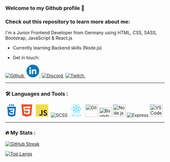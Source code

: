 ### Welcome to my Github profile  🍋
### Check out this repository to learn more about me:


I'm a Junior Frontend Developer from Germany using HTML, CSS, SASS, Bootstrap, JavaScript & React.js

- Currently learning Backend skills (Node.js)

- Get in touch:
<div>
<a href="https://github.com/asdfjennifer"><img src="https://github.com/gauravghongde/social-icons/blob/master/PNG/Color/Github.png?raw=true"  title="Github" alt="Github" width="40" height="40"/>&nbsp;</a>
<a href="https://www.linkedin.com/in/jennifergenger/"><img src="https://github.com/shahbajjamil/Social-Meadia-Icons/raw/master/Icons-logos/linkedin-circle.png"  title="Linkedin" alt="Linkedin" width="40" height="40"/>&nbsp;</a>
<a href="https://discordapp.com/users/955413730139713536"><img src="https://cdn3.iconfinder.com/data/icons/popular-services-brands-vol-2/512/discord-512.png"  title="Discord" alt="Discord" width="40" height="40"/>&nbsp;</a>
<a href="https://www.twitch.tv/asdfjennifer"><img src="https://github.com/gauravghongde/social-icons/blob/master/PNG/Color/Twitch.png?raw=true"  title="Twitch" alt="Twitch" width="40" height="40"/>&nbsp;</a>
</div>


---

### :hammer_and_wrench: Languages and Tools :

<div>
  <img src="https://github.com/devicons/devicon/blob/master/icons/css3/css3-plain-wordmark.svg"  title="CSS3" alt="CSS" width="40" height="40"/>&nbsp;
  <img src="https://github.com/devicons/devicon/blob/master/icons/html5/html5-original.svg" title="HTML5" alt="HTML" width="40" height="40"/>&nbsp;
  <img src="https://github.com/devicons/devicon/blob/master/icons/javascript/javascript-original.svg" title="JavaScript" alt="JavaScript" width="40" height="40"/>&nbsp;
  <img src="https://cdn4.iconfinder.com/data/icons/logos-and-brands/512/288_Sass_logo-512.png" title="JavaScript" alt="SCSS" width="40" height="40"/>&nbsp;
    <img src="https://github.com/devicons/devicon/blob/master/icons/react/react-original-wordmark.svg" title="React" alt="React" width="40" height="40"/>&nbsp;
  <img src="https://cdn3.iconfinder.com/data/icons/social-media-2169/24/social_media_social_media_logo_git-512.png" title="Git" **alt="Git" width="40" height="40"/>
  <img src="https://upload.wikimedia.org/wikipedia/commons/thumb/b/b2/Bootstrap_logo.svg/300px-Bootstrap_logo.svg.png" title="Bootstrap" **alt="Git" width="40" height="30"/>
  <img src="https://img.icons8.com/color/344/nodejs.png" title="Node.js" **alt="Node" width="40" height="40"/>
    <img src="https://upload.wikimedia.org/wikipedia/commons/6/64/Expressjs.png" title="Express" alt="Express" width="80" height="30"/>
  <img src="https://img.icons8.com/fluency/344/visual-studio.png" title="VSCode" **alt="Git" width="40" height="40"/>
</div>

---

### :fire: My Stats :


[![GitHub Streak](http://github-readme-streak-stats.herokuapp.com?user=asdfjennifer&theme=dark&background=000000)](https://git.io/streak-stats)

[![Top Langs](https://github-readme-stats.vercel.app/api/top-langs/?username=asdfjennifer&layout=compact&theme=vision-friendly-dark)](https://github.com/asdfjennifer/github-readme-stats)
